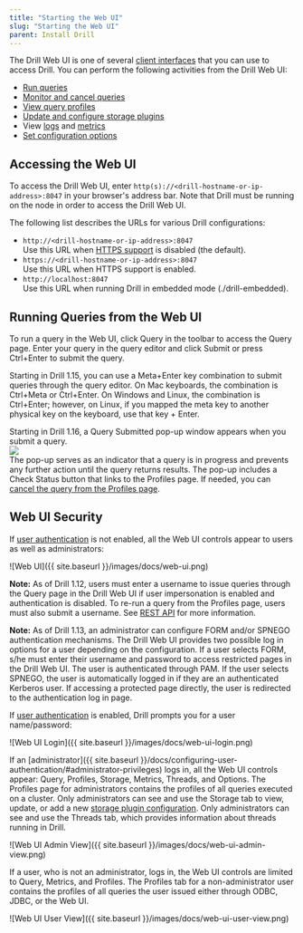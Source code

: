 ```yaml
---
title: "Starting the Web UI"
slug: "Starting the Web UI"
parent: Install Drill
---
```


The Drill Web UI is one of several [client interfaces](/docs/architecture-introduction/#drill-clients) that you can use to access Drill. You can perform the following activities from the Drill Web UI:  

- [Run queries]({{site.baseurl}}/docs/query-data-introduction/) 
- [Monitor and cancel queries]({{site.baseurl}}/docs/monitoring-and-canceling-queries-in-the-drill-web-ui/)
- [View query profiles]({{site.baseurl}}/docs/query-profiles/)
- [Update and configure storage plugins]({{site.baseurl}}/docs/storage-plugin-registration/)
- View [logs]({{site.baseurl}}/docs/log-and-debug-introduction/) and [metrics]({{site.baseurl}}/docs/monitoring-metrics/)
- [Set configuration options]({{site.baseurl}}/docs/planning-and-execution-options/#setting-options-from-the-drill-web-ui)   
 
## Accessing the Web UI
To access the Drill Web UI, enter `http(s)://<drill-hostname-or-ip-address>:8047` in your browser's address bar. Note that Drill must be running on the node in order to access the Drill Web UI. 

The following list describes the URLs for various Drill configurations: 

* `http://<drill-hostname-or-ip-address>:8047`  
  Use this URL when [HTTPS support]({{site.baseurl}}/docs/configuring-web-console-and-rest-api-security/#https-support) is disabled (the default).
* `https://<drill-hostname-or-ip-address>:8047`  
  Use this URL when HTTPS support is enabled.  
* `http://localhost:8047`   
  Use  this URL when running Drill in embedded mode (./drill-embedded).  

## Running Queries from the Web UI  

To run a query in the Web UI, click Query in the toolbar to access the Query page. Enter your query in the query editor and click Submit or press Ctrl+Enter to submit the query. 

Starting in Drill 1.15, you can use a Meta+Enter key combination to submit queries through the query editor. On Mac keyboards, the combination is Ctrl+Meta or Ctrl+Enter. On Windows and Linux, the combination is Ctrl+Enter; however, on Linux, if you mapped the meta key to another physical key on the keyboard, use that key + Enter.

Starting in Drill 1.16, a Query Submitted pop-up window appears when you submit a query.   
![](https://i.imgur.com/MOcBlZo.png)  
The pop-up serves as an indicator that a query is in progress and prevents any further action until the query returns results. The pop-up includes a Check Status button that links to the Profiles page. If needed, you can [cancel the query from the Profiles page]({{site.baseurl}}/docs/monitoring-and-canceling-queries-in-the-drill-web-ui/). 


## Web UI Security

If [user authentication]({{site.baseurl}}/docs/configuring-user-authentication/) is not enabled, all the Web UI controls appear to users as well as administrators:  

![Web UI]({{ site.baseurl }}/images/docs/web-ui.png)  

**Note:** As of Drill 1.12, users must enter a username to issue queries through the Query page in the Drill Web UI if user impersonation is enabled and authentication is disabled. To re-run a query from the Profiles page, users must also submit a username. See [REST API]({{site.baseurl}}/docs/submitting-queries-from-the-rest-api-when-impersonation-is-enabled-and-authentication-is-disabled/) for more information.  

**Note:** As of Drill 1.13, an administrator can configure FORM and/or SPNEGO authentication mechanisms. The Drill Web UI provides two possible log in options for a user depending on the configuration. If a user selects FORM, s/he must enter their username and password to access restricted pages in the Drill Web UI. The user is authenticated through PAM. If the user selects SPNEGO, the user is automatically logged in if they are an authenticated Kerberos user. If accessing a protected page directly, the user is redirected to the authentication log in page.

If [user authentication]({{site.baseurl}}/docs/configuring-user-authentication/) is enabled, Drill prompts you for a user name/password:

![Web UI Login]({{ site.baseurl }}/images/docs/web-ui-login.png)

If an [administrator]({{ site.baseurl }}/docs/configuring-user-authentication/#administrator-privileges) logs in, all the Web UI controls appear: Query, Profiles, Storage, Metrics, Threads, and Options. The Profiles page for administrators contains the profiles of all queries executed on a cluster. Only administrators can see and use the Storage tab to view, update, or add a new [storage plugin configuration]({{site.baseurl}}/docs/plugin-configuration-basics/). Only administrators can see and use the Threads tab, which provides information about threads running in Drill.

![Web UI Admin View]({{ site.baseurl }}/images/docs/web-ui-admin-view.png)

If a user, who is not an administrator, logs in, the Web UI controls are limited to Query, Metrics, and Profiles. The Profiles tab for a non-administrator user contains the profiles of all queries the user issued either through ODBC, JDBC, or the Web UI. 

![Web UI User View]({{ site.baseurl }}/images/docs/web-ui-user-view.png)


